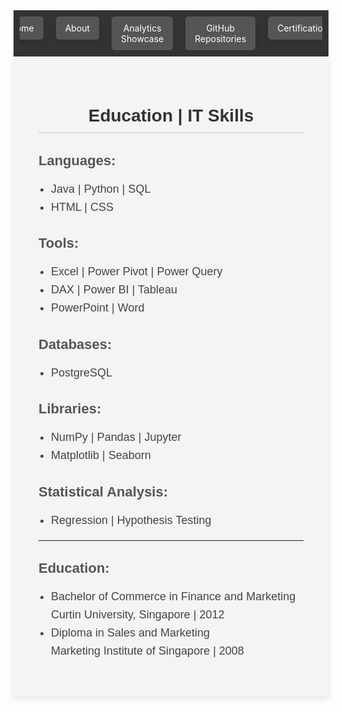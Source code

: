 <!-- Navigation bar -->
<nav style="background-color: #333; padding: 10px;">
    <ul style="list-style-type: none; margin: 0; padding: 0; display: flex; justify-content: center; max-width: 100%; overflow: hidden;">
        <li style="margin: 0 10px;">
            <a href="https://mbhagwan.github.io" style="color: white; text-decoration: none; padding: 10px 15px; background-color: #555; border-radius: 5px; text-align: center; display: block; box-shadow: 0px 4px 6px rgba(0, 0, 0, 0.1);">
                Home
            </a>
        </li>
        <li style="margin: 0 10px;">
            <a href="https://github.com/mbhagwan" target="_blank" style="color: white; text-decoration: none; padding: 10px 15px; background-color: #555; border-radius: 5px; text-align: center; display: block; box-shadow: 0px 4px 6px rgba(0, 0, 0, 0.1);">
                About
            </a>
        </li>
        <li style="margin: 0 10px;">
            <a href="https://mbhagwan.github.io/portfolio.html" style="color: white; text-decoration: none; padding: 10px 15px; background-color: #555; border-radius: 5px; text-align: center; display: block; box-shadow: 0px 4px 6px rgba(0, 0, 0, 0.1);">
                Analytics Showcase
            </a>
        </li>
        <li style="margin: 0 10px;">
            <a href="https://github.com/mbhagwan?tab=repositories" target="_blank" style="color: white; text-decoration: none; padding: 10px 15px; background-color: #555; border-radius: 5px; text-align: center; display: block; box-shadow: 0px 4px 6px rgba(0, 0, 0, 0.1);">
                GitHub Repositories
            </a>
        </li>
        <li style="margin: 0 10px;">
            <a href="https://mbhagwan.github.io/certified_skills.html" style="color: white; text-decoration: none; padding: 10px 15px; background-color: #555; border-radius: 5px; text-align: center; display: block; box-shadow: 0px 4px 6px rgba(0, 0, 0, 0.1);">
                Certifications
            </a>
        </li>
    </ul>
</nav>


<div style="background-color: #f4f4f4; padding: 40px; font-family: 'Arial', sans-serif; max-width: 800px; margin: auto; box-shadow: 0px 4px 10px rgba(0, 0, 0, 0.1);">
    <!-- Education | IT Skills Header -->
    <h2 style="color: #333; font-family: 'Oswald', sans-serif; font-size: 28px; text-align: center; border-bottom: 2px solid #ddd; padding-bottom: 10px; margin-bottom: 30px;">
        Education | IT Skills
    </h2>
    <!-- Languages Section -->
    <h3 style="color: #555; font-family: 'Oswald', sans-serif; font-size: 22px; margin-bottom: 10px;">Languages:</h3>
    <ul style="color: #444; font-size: 18px; line-height: 1.6; padding-left: 20px;">
        <li>Java | Python | SQL</li>
        <li>HTML | CSS</li>
    </ul>
    <!-- Tools Section -->
    <h3 style="color: #555; font-family: 'Oswald', sans-serif; font-size: 22px; margin-bottom: 10px;">Tools:</h3>
    <ul style="color: #444; font-size: 18px; line-height: 1.6; padding-left: 20px;">
        <li>Excel | Power Pivot | Power Query</li>
        <li>DAX | Power BI | Tableau</li>
        <li>PowerPoint | Word</li>
    </ul>
    <!-- Databases Section -->
    <h3 style="color: #555; font-family: 'Oswald', sans-serif; font-size: 22px; margin-bottom: 10px;">Databases:</h3>
    <ul style="color: #444; font-size: 18px; line-height: 1.6; padding-left: 20px;">
        <li>PostgreSQL</li>
    </ul>
    <!-- Libraries Section -->
    <h3 style="color: #555; font-family: 'Oswald', sans-serif; font-size: 22px; margin-bottom: 10px;">Libraries:</h3>
    <ul style="color: #444; font-size: 18px; line-height: 1.6; padding-left: 20px;">
        <li>NumPy | Pandas | Jupyter</li>
        <li>Matplotlib | Seaborn</li>
    </ul>
    <!-- Statistical Analysis Section -->
    <h3 style="color: #555; font-family: 'Oswald', sans-serif; font-size: 22px; margin-bottom: 10px;">Statistical Analysis:</h3>
    <ul style="color: #444; font-size: 18px; line-height: 1.6; padding-left: 20px;">
        <li>Regression | Hypothesis Testing</li>
    </ul>
    <hr>
    <!-- Education Section -->
    <h3 style="color: #555; font-family: 'Oswald', sans-serif; font-size: 22px; margin-bottom: 10px;">Education:</h3>
    <ul style="color: #444; font-size: 18px; line-height: 1.6; padding-left: 20px;">
        <li>Bachelor of Commerce in Finance and Marketing<br> Curtin University, Singapore | 2012</li>
        <li>Diploma in Sales and Marketing<br> Marketing Institute of Singapore | 2008</li>
    </ul>
</div>
